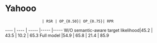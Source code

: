 # Yahooo

 					 | RSR | OP_{0.50}| OP_{0.75}| RPR
----	 | ----	| -----          |-----       	  |-----
W/O semantic-aware target likelihood|45.2   | 43.5	       | 10.2         | 65.3
Full model                 			 |54.9   | 65.8          | 21.4         | 85.9
